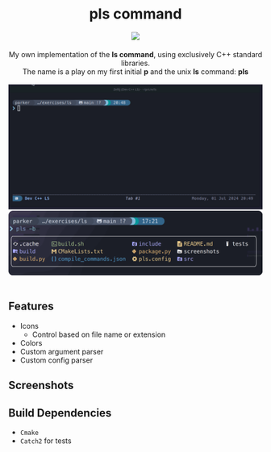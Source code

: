 <div align="center">
    <h1>pls command</h1>
    <div>
      <img src="https://img.shields.io/badge/C++-00599C?style=for-the-badge&logo=cplusplus&logoColor=white">
    </div><br>
    My own implementation of the <b>ls command</b>, using exclusively C++ standard libraries.<br>
    The name is a play on my first initial <b>p</b> and the unix <b>ls</b> command: <b>pls</b>
    <br><br>
    <a href="https://github.com/ParkerBritt/cpp_experiments"><img width="800" src="screenshots/basic_demo.gif"/></a>
    <a href="https://github.com/ParkerBritt/cpp_experiments"><img width="800" src="screenshots/pls_border.png"/></a>
</div><br>



## Features
- Icons
  - Control based on file name or extension
- Colors
- Custom argument parser
- Custom config parser

## Screenshots

## Build Dependencies
- `Cmake`
- `Catch2` for tests
